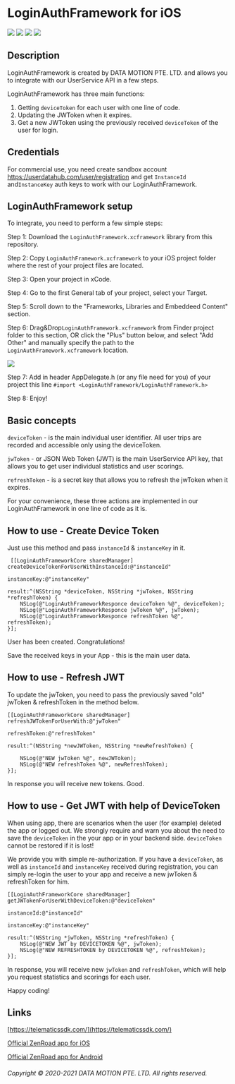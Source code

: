 # LoginAuthFramework for iOS

![](https://img.shields.io/badge/version-1.0-blue) ![](https://img.shields.io/badge/release-blueviolet) ![](https://img.shields.io/badge/easyinuse-release) ![](https://img.shields.io/badge/AppStore-ready-important)

## Description

LoginAuthFramework is created by DATA MOTION PTE. LTD. and allows you to integrate with our UserService API in a few steps.

LoginAuthFramework has three main functions:
1. Getting `deviceToken` for each user with one line of code.
2. Updating the JWToken when it expires.
3. Get a new JWToken using the previously received `deviceToken` of the user for login.


## Credentials

For commercial use, you need create sandbox account https://userdatahub.com/user/registration and get `InstanceId` and`InstanceKey` auth keys to work with our LoginAuthFramework.


## LoginAuthFramework setup

To integrate, you need to perform a few simple steps:

Step 1: Download the `LoginAuthFramework.xcframework` library from this repository.

Step 2: Copy `LoginAuthFramework.xcframework` to your iOS project folder where the rest of your project files are located.

Step 3: Open your project in xCode.

Step 4: Go to the first General tab of your project, select your Target.

Step 5: Scroll down to the "Frameworks, Libraries and Embeddeed Content" section.

Step 6: Drag&Drop`LoginAuthFramework.xcframework` from Finder project folder to this section, OR click the "Plus" button below, and select "Add Other" and manually specify the path to the `LoginAuthFramework.xcframework` location.

![](https://raw.githubusercontent.com/pavelbowie/UserServiceFramework-ios_test/main/images/us1.png)

Step 7: Add in header AppDelegate.h (or any file need for you) of your project this line `#import <LoginAuthFramework/LoginAuthFramework.h>`

Step 8: Enjoy!


## Basic concepts

`deviceToken` - is the main individual user identifier. All user trips are recorded and accessible only using the deviceToken.

`jwToken` - or JSON Web Token (JWT) is the main UserService API key, that allows you to get user individual statistics and user scorings.

`refreshToken` - is a secret key that allows you to refresh the jwToken when it expires.

For your convenience, these three actions are implemented in our LoginAuthFramework in one line of code as it is.


## How to use - Create Device Token

Just use this method and pass `instanceId` & `instanceKey` in it.

     [[LoginAuthFrameworkCore sharedManager] createDeviceTokenForUserWithInstanceId:@"instanceId"
                                                                        instanceKey:@"instanceKey"
                                                                             result:^(NSString *deviceToken, NSString *jwToken, NSString *refreshToken) {
        NSLog(@"LoginAuthFrameworkResponce deviceToken %@", deviceToken);
        NSLog(@"LoginAuthFrameworkResponce jwToken %@", jwToken);
        NSLog(@"LoginAuthFrameworkResponce refreshToken %@", refreshToken);
    }];

User has been created. Congratulations! 

Save the received keys in your App - this is the main user data.


## How to use - Refresh JWT

To update the jwToken, you need to pass the previously saved "old" jwToken & refreshToken in the method below.

    [[LoginAuthFrameworkCore sharedManager] refreshJWTokenForUserWith:@"jwToken"
                                                         refreshToken:@"refreshToken"
                                                               result:^(NSString *newJWToken, NSString *newRefreshToken) {

        NSLog(@"NEW jwToken %@", newJWToken);
        NSLog(@"NEW refreshToken %@", newRefreshToken);
    }];

In response you will receive new tokens. Good.


## How to use - Get JWT with help of DeviceToken

When using app, there are scenarios when the user (for example) deleted the app or logged out. We strongly require and warn you about the need to save the `deviceToken` in the your app or in your backend side. `deviceToken` cannot be restored if it is lost!

We provide you with simple re-authorization.
If you have a `deviceToken`, as well as `instanceId` and `instanceKey` received during registration, you can simply re-login the user to your app and receive a new jwToken & refreshToken for him.

    [[LoginAuthFrameworkCore sharedManager] getJWTokenForUserWithDeviceToken:@"deviceToken"
                                                                  instanceId:@"instanceId"
                                                                 instanceKey:@"instanceKey"
                                                                      result:^(NSString *jwToken, NSString *refreshToken) {
        NSLog(@"NEW JWT by DEVICETOKEN %@", jwToken);
        NSLog(@"NEW REFRESHTOKEN by DEVICETOKEN %@", refreshToken);
    }];

In response, you will receive new `jwToken` and `refreshToken`, which will help you request statistics and scorings for each user.

Happy coding!


## Links

[https://telematicssdk.com/](https://telematicssdk.com/)

[Official ZenRoad app for iOS](https://apps.apple.com/us/app/zenroad/id1432161345/)

[Official ZenRoad app for Android](https://play.google.com/store/apps/details?id=com.raxeltelematics.zenroad&hl=ru&gl=US)


###### Copyright © 2020-2021 DATA MOTION PTE. LTD. All rights reserved.

















